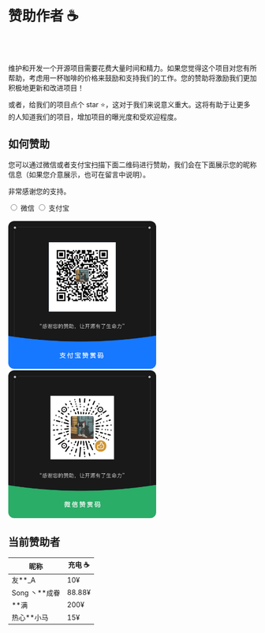 # 赞助作者 ☕️

<br />
<br />

维护和开发一个开源项目需要花费大量时间和精力。如果您觉得这个项目对您有所帮助，考虑用一杯咖啡的价格来鼓励和支持我们的工作。您的赞助将激励我们更加积极地更新和改进项目！

或者，给我们的项目点个 star ⭐️，这对于我们来说意义重大。这将有助于让更多的人知道我们的项目，增加项目的曝光度和受欢迎程度。

## 如何赞助

您可以通过微信或者支付宝扫描下面二维码进行赞助，我们会在下面展示您的昵称信息（如果您介意展示，也可在留言中说明）。

非常感谢您的支持。

<label>
<input type="radio" v-model="activeKey" value="weiChatPay" name="pay-type">
微信
</label>

<label>
  <input type="radio" v-model="activeKey" value="aliPay" name="pay-type">
  支付宝
</label>
<br />
<br />
<div class="CardAnimation appear" style="display:inline-block" v-show="activeKey === 'aliPay'">
  <img width="300" src="/aliPay.jpg" alt="" style="border-radius: 12px;">
</div>
<div class="CardAnimation appear" style="display:inline-block" v-show="activeKey === 'weiChatPay'">
  <img width="300" style="border-radius: 12px;" src="/weiCharPay.jpg" alt="">
</div>

<script lang="ts" setup>
  import { ref } from 'vue'
  const activeKey = ref<'weiChatPay' | 'aliPay'>('weiChatPay')
</script>

## 当前赞助者

<!-- - 虚位以待... -->

| 昵称            | 充电 ☕️ |
| --------------- | -------- |
| 友\*\*\_A       | 10¥      |
| Song 丶\*\*成眷 | 88.88¥   |
| \*\*满          | 200¥     |
| 热心\*\*小马          | 15¥     |

<!-- <span style="font-size:12px">┭┮﹏┭┮，还没有小伙伴赞助，快抢沙发</span> -->
